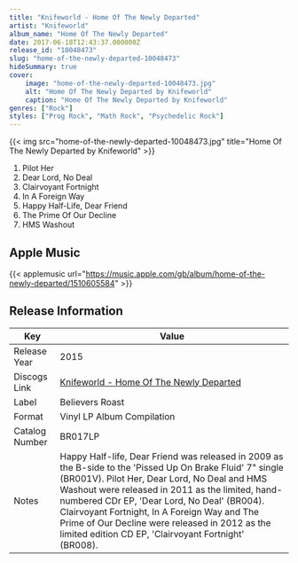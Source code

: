 ```yaml
---
title: "Knifeworld - Home Of The Newly Departed"
artist: "Knifeworld"
album_name: "Home Of The Newly Departed"
date: 2017-06-18T12:43:37.000000Z
release_id: "10048473"
slug: "home-of-the-newly-departed-10048473"
hideSummary: true
cover:
    image: "home-of-the-newly-departed-10048473.jpg"
    alt: "Home Of The Newly Departed by Knifeworld"
    caption: "Home Of The Newly Departed by Knifeworld"
genres: ["Rock"]
styles: ["Prog Rock", "Math Rock", "Psychedelic Rock"]
---
```


{{< img src="home-of-the-newly-departed-10048473.jpg" title="Home Of The Newly Departed by Knifeworld" >}}

<!-- section break -->

1. Pilot Her
2. Dear Lord, No Deal
3. Clairvoyant Fortnight
4. In A Foreign Way
5. Happy Half-Life, Dear Friend
6. The Prime Of Our Decline
7. HMS Washout

<!-- section break -->




## Apple Music
{{< applemusic url="https://music.apple.com/gb/album/home-of-the-newly-departed/1510605584" >}}






## Release Information
|  Key           | Value                                                |
| ---------------| ---------------------------------------------------- |
| Release Year   | 2015                                   |
| Discogs Link   | [Knifeworld - Home Of The Newly Departed](https://www.discogs.com/release/10048473-Knifeworld-Home-Of-The-Newly-Departed) |
| Label          | Believers Roast |
| Format         | Vinyl LP Album Compilation |
| Catalog Number | BR017LP |
| Notes | Happy Half-life, Dear Friend was released in 2009 as the B-side to the 'Pissed Up On Brake Fluid' 7" single (BR001V).  Pilot Her, Dear Lord, No Deal and HMS Washout were released in 2011 as the limited, hand-numbered CDr EP, 'Dear Lord, No Deal' (BR004).  Clairvoyant Fortnight, In A Foreign Way and The Prime of Our Decline were released in 2012 as the limited edition CD EP, 'Clairvoyant Fortnight' (BR008). |